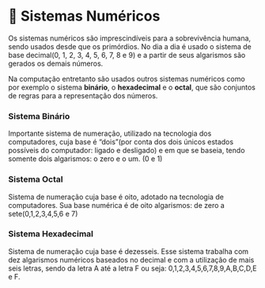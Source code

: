 # 🧮 Sistemas Numéricos

Os sistemas numéricos são imprescindíveis para a sobrevivência humana, sendo usados desde que os primórdios. No dia a dia é usado o sistema de base decimal\(0, 1, 2, 3, 4, 5, 6, 7, 8 e 9\) e a partir de seus algarismos são gerados os demais números.

Na computação entretanto são usados outros sistemas numéricos como por exemplo o sistema **binário**, o **hexadecimal** e o **octal**, que são conjuntos de regras para a representação dos números.

### Sistema Binário

Importante sistema de numeração, utilizado na tecnologia dos computadores, cuja base é “dois”\(por conta dos dois únicos estados possíveis do computador: ligado e desligado\) e em que se baseia, tendo somente dois algarismos: o zero e o um. \(0 e 1\)

### Sistema Octal

Sistema de numeração cuja base é oito, adotado na tecnologia de computadores. Sua base numérica é de oito algarismos: de zero a sete\(0,1,2,3,4,5,6 e 7\)

### Sistema Hexadecimal

Sistema de numeração cuja base é dezesseis. Esse sistema trabalha com dez algarismos numéricos baseados no decimal e com a utilização de mais seis letras, sendo da letra A até a letra F ou seja: 0,1,2,3,4,5,6,7,8,9,A,B,C,D,E e F.

